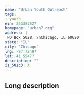```yaml
---
name: "Urban Youth Outreach"
tags:
- youth
ein: 363382527
homepage: "urban7.org"
address: |
 PO Box 5028, \nChicago, IL 60680
state: "IL"
city: "Chicago"
lng: -87.72497
lat: 41.55477
description: ""
is_501c3: X
---
```


## Long description


